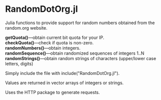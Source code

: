 # RandomDotOrg.jl

Julia functions to provide support for random numbers obtained from the random.org website.

<b>getQuota()</b>&mdash;obtain current bit quota for your IP.<br>
<b>checkQuota()</b>&mdash;check if quota is non-zero.<br>
<b>randomNumbers()</b>&mdash;obtain integers.<br>
<b>randomSequence()</b>&mdash;obtain randomized sequences of integers 1..N<br>
<b>randomStrings()</b>&mdash;obtain random strings of characters (upper/lower case letters, digits)<br>

Simply include the file with include("RandomDotOrg.jl").

Values are returned in vector arrays of integers or strings.

Uses the HTTP package to generate requests.

